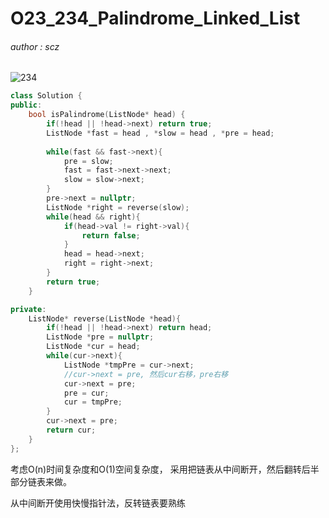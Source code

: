 # O23_234_Palindrome_Linked_List

###### author : scz

![234](https://tva1.sinaimg.cn/large/0081Kckwgy1gjzc58mkc7j31hu0ky76i.jpg)

```c++
class Solution {
public:
    bool isPalindrome(ListNode* head) {
        if(!head || !head->next) return true;
        ListNode *fast = head , *slow = head , *pre = head;
        
        while(fast && fast->next){
            pre = slow;
            fast = fast->next->next;
            slow = slow->next;
        }
        pre->next = nullptr;
        ListNode *right = reverse(slow);
        while(head && right){
            if(head->val != right->val){
                return false;
            }
            head = head->next;
            right = right->next;
        }
        return true;
    }

private:
    ListNode* reverse(ListNode *head){
        if(!head || !head->next) return head;
        ListNode *pre = nullptr;
        ListNode *cur = head;
        while(cur->next){
            ListNode *tmpPre = cur->next;
            //cur->next = pre, 然后cur右移，pre右移
            cur->next = pre;
            pre = cur;
            cur = tmpPre;
        }
        cur->next = pre;
        return cur;
    }
};
```



考虑O(n)时间复杂度和O(1)空间复杂度， 采用把链表从中间断开，然后翻转后半部分链表来做。

从中间断开使用快慢指针法，反转链表要熟练